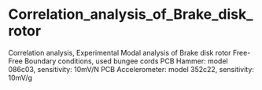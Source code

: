 # Correlation_analysis_of_Brake_disk_rotor
Correlation analysis, Experimental Modal analysis of Brake disk rotor
Free-Free Boundary conditions, used bungee cords
PCB Hammer: model 086c03, sensitivity: 10mV/N
PCB Accelerometer: model 352c22, sensitivity: 10mV/g
